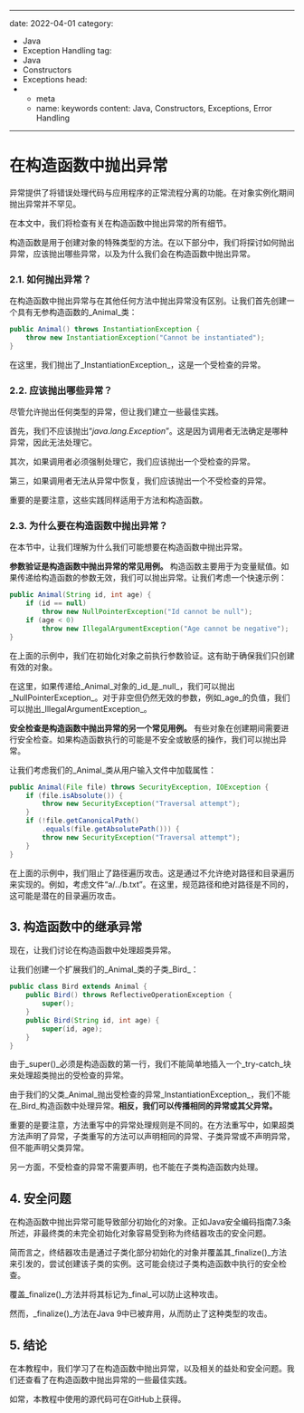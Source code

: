 ---
date: 2022-04-01
category:
  - Java
  - Exception Handling
tag:
  - Java
  - Constructors
  - Exceptions
head:
  - - meta
    - name: keywords
      content: Java, Constructors, Exceptions, Error Handling
------
# 在构造函数中抛出异常

异常提供了将错误处理代码与应用程序的正常流程分离的功能。在对象实例化期间抛出异常并不罕见。

在本文中，我们将检查有关在构造函数中抛出异常的所有细节。

构造函数是用于创建对象的特殊类型的方法。在以下部分中，我们将探讨如何抛出异常，应该抛出哪些异常，以及为什么我们会在构造函数中抛出异常。

### 2.1. 如何抛出异常？

在构造函数中抛出异常与在其他任何方法中抛出异常没有区别。让我们首先创建一个具有无参构造函数的_Animal_类：

```java
public Animal() throws InstantiationException {
    throw new InstantiationException("Cannot be instantiated");
}
```

在这里，我们抛出了_InstantiationException_，这是一个受检查的异常。

### 2.2. 应该抛出哪些异常？

尽管允许抛出任何类型的异常，但让我们建立一些最佳实践。

首先，我们不应该抛出“_java.lang.Exception_”。这是因为调用者无法确定是哪种异常，因此无法处理它。

其次，如果调用者必须强制处理它，我们应该抛出一个受检查的异常。

第三，如果调用者无法从异常中恢复，我们应该抛出一个不受检查的异常。

重要的是要注意，这些实践同样适用于方法和构造函数。

### 2.3. 为什么要在构造函数中抛出异常？

在本节中，让我们理解为什么我们可能想要在构造函数中抛出异常。

**参数验证是构造函数中抛出异常的常见用例。** 构造函数主要用于为变量赋值。如果传递给构造函数的参数无效，我们可以抛出异常。让我们考虑一个快速示例：

```java
public Animal(String id, int age) {
    if (id == null)
        throw new NullPointerException("Id cannot be null");
    if (age < 0)
        throw new IllegalArgumentException("Age cannot be negative");
}
```

在上面的示例中，我们在初始化对象之前执行参数验证。这有助于确保我们只创建有效的对象。

在这里，如果传递给_Animal_对象的_id_是_null_，我们可以抛出_NullPointerException_。对于非空但仍然无效的参数，例如_age_的负值，我们可以抛出_IllegalArgumentException_。

**安全检查是构造函数中抛出异常的另一个常见用例。** 有些对象在创建期间需要进行安全检查。如果构造函数执行的可能是不安全或敏感的操作，我们可以抛出异常。

让我们考虑我们的_Animal_类从用户输入文件中加载属性：

```java
public Animal(File file) throws SecurityException, IOException {
    if (file.isAbsolute()) {
        throw new SecurityException("Traversal attempt");
    }
    if (!file.getCanonicalPath()
        .equals(file.getAbsolutePath())) {
        throw new SecurityException("Traversal attempt");
    }
}
```

在上面的示例中，我们阻止了路径遍历攻击。这是通过不允许绝对路径和目录遍历来实现的。例如，考虑文件“a/../b.txt”。在这里，规范路径和绝对路径是不同的，这可能是潜在的目录遍历攻击。

## 3. 构造函数中的继承异常

现在，让我们讨论在构造函数中处理超类异常。

让我们创建一个扩展我们的_Animal_类的子类_Bird_：

```java
public class Bird extends Animal {
    public Bird() throws ReflectiveOperationException {
        super();
    }
    public Bird(String id, int age) {
        super(id, age);
    }
}
```

由于_super()_必须是构造函数的第一行，我们不能简单地插入一个_try-catch_块来处理超类抛出的受检查的异常。

由于我们的父类_Animal_抛出受检查的异常_InstantiationException_，我们不能在_Bird_构造函数中处理异常。**相反，我们可以传播相同的异常或其父异常。**

重要的是要注意，方法重写中的异常处理规则是不同的。在方法重写中，如果超类方法声明了异常，子类重写的方法可以声明相同的异常、子类异常或不声明异常，但不能声明父类异常。

另一方面，不受检查的异常不需要声明，也不能在子类构造函数内处理。

## 4. 安全问题

在构造函数中抛出异常可能导致部分初始化的对象。正如Java安全编码指南7.3条所述，非最终类的未完全初始化对象容易受到称为终结器攻击的安全问题。

简而言之，终结器攻击是通过子类化部分初始化的对象并覆盖其_finalize()_方法来引发的，尝试创建该子类的实例。这可能会绕过子类构造函数中执行的安全检查。

覆盖_finalize()_方法并将其标记为_final_可以防止这种攻击。

然而，_finalize()_方法在Java 9中已被弃用，从而防止了这种类型的攻击。

## 5. 结论

在本教程中，我们学习了在构造函数中抛出异常，以及相关的益处和安全问题。我们还查看了在构造函数中抛出异常的一些最佳实践。

如常，本教程中使用的源代码可在GitHub上获得。